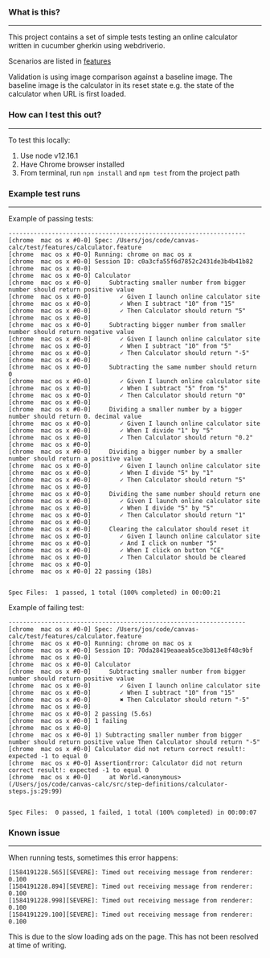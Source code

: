 ### What is this?
-----------------
This project contains a set of simple tests testing an online calculator written in cucumber gherkin using webdriverio. 

Scenarios are listed in [features](test/features/calculator.feature)

Validation is using image comparison against a baseline image. The baseline image is the calculator in its reset state e.g. the state of the calculator when URL is first loaded.

### How can I test this out?
-----------------------------
To test this locally: 
1. Use node v12.16.1
2. Have Chrome browser installed
3. From terminal, run `npm install` and `npm test` from the project path

### Example test runs
----------------------
Example of passing tests:
```
------------------------------------------------------------------
[chrome  mac os x #0-0] Spec: /Users/jos/code/canvas-calc/test/features/calculator.feature
[chrome  mac os x #0-0] Running: chrome on mac os x
[chrome  mac os x #0-0] Session ID: c0a3cfa55f6d7852c2431de3b4b41b82
[chrome  mac os x #0-0]
[chrome  mac os x #0-0] Calculator
[chrome  mac os x #0-0]     Subtracting smaller number from bigger number should return positive value
[chrome  mac os x #0-0]        ✓ Given I launch online calculator site
[chrome  mac os x #0-0]        ✓ When I subtract "10" from "15"
[chrome  mac os x #0-0]        ✓ Then Calculator should return "5"
[chrome  mac os x #0-0]
[chrome  mac os x #0-0]     Subtracting bigger number from smaller number should return negative value
[chrome  mac os x #0-0]        ✓ Given I launch online calculator site
[chrome  mac os x #0-0]        ✓ When I subtract "10" from "5"
[chrome  mac os x #0-0]        ✓ Then Calculator should return "-5"
[chrome  mac os x #0-0]
[chrome  mac os x #0-0]     Subtracting the same number should return 0
[chrome  mac os x #0-0]        ✓ Given I launch online calculator site
[chrome  mac os x #0-0]        ✓ When I subtract "5" from "5"
[chrome  mac os x #0-0]        ✓ Then Calculator should return "0"
[chrome  mac os x #0-0]
[chrome  mac os x #0-0]     Dividing a smaller number by a bigger number should return 0. decimal value
[chrome  mac os x #0-0]        ✓ Given I launch online calculator site
[chrome  mac os x #0-0]        ✓ When I divide "1" by "5"
[chrome  mac os x #0-0]        ✓ Then Calculator should return "0.2"
[chrome  mac os x #0-0]
[chrome  mac os x #0-0]     Dividing a bigger number by a smaller number should return a positive value
[chrome  mac os x #0-0]        ✓ Given I launch online calculator site
[chrome  mac os x #0-0]        ✓ When I divide "5" by "1"
[chrome  mac os x #0-0]        ✓ Then Calculator should return "5"
[chrome  mac os x #0-0]
[chrome  mac os x #0-0]     Dividing the same number should return one
[chrome  mac os x #0-0]        ✓ Given I launch online calculator site
[chrome  mac os x #0-0]        ✓ When I divide "5" by "5"
[chrome  mac os x #0-0]        ✓ Then Calculator should return "1"
[chrome  mac os x #0-0]
[chrome  mac os x #0-0]     Clearing the calculator should reset it
[chrome  mac os x #0-0]        ✓ Given I launch online calculator site
[chrome  mac os x #0-0]        ✓ And I click on number "5"
[chrome  mac os x #0-0]        ✓ When I click on button "CE"
[chrome  mac os x #0-0]        ✓ Then Calculator should be cleared
[chrome  mac os x #0-0]
[chrome  mac os x #0-0] 22 passing (18s)


Spec Files:	 1 passed, 1 total (100% completed) in 00:00:21
```

Example of failing test:
```
------------------------------------------------------------------
[chrome  mac os x #0-0] Spec: /Users/jos/code/canvas-calc/test/features/calculator.feature
[chrome  mac os x #0-0] Running: chrome on mac os x
[chrome  mac os x #0-0] Session ID: 70da28419eaaeab5ce3b813e8f48c9bf
[chrome  mac os x #0-0]
[chrome  mac os x #0-0] Calculator
[chrome  mac os x #0-0]     Subtracting smaller number from bigger number should return positive value
[chrome  mac os x #0-0]        ✓ Given I launch online calculator site
[chrome  mac os x #0-0]        ✓ When I subtract "10" from "15"
[chrome  mac os x #0-0]        ✖ Then Calculator should return "-5"
[chrome  mac os x #0-0]
[chrome  mac os x #0-0] 2 passing (5.6s)
[chrome  mac os x #0-0] 1 failing
[chrome  mac os x #0-0]
[chrome  mac os x #0-0] 1) Subtracting smaller number from bigger number should return positive value Then Calculator should return "-5"
[chrome  mac os x #0-0] Calculator did not return correct result!: expected -1 to equal 0
[chrome  mac os x #0-0] AssertionError: Calculator did not return correct result!: expected -1 to equal 0
[chrome  mac os x #0-0]     at World.<anonymous> (/Users/jos/code/canvas-calc/src/step-definitions/calculator-steps.js:29:99)


Spec Files:	 0 passed, 1 failed, 1 total (100% completed) in 00:00:07
```

### Known issue
-----------------
When running tests, sometimes this error happens:
```
[1584191228.565][SEVERE]: Timed out receiving message from renderer: 0.100
[1584191228.894][SEVERE]: Timed out receiving message from renderer: 0.100
[1584191228.998][SEVERE]: Timed out receiving message from renderer: 0.100
[1584191229.100][SEVERE]: Timed out receiving message from renderer: 0.100
```

This is due to the slow loading ads on the page. This has not been resolved at time of writing.

